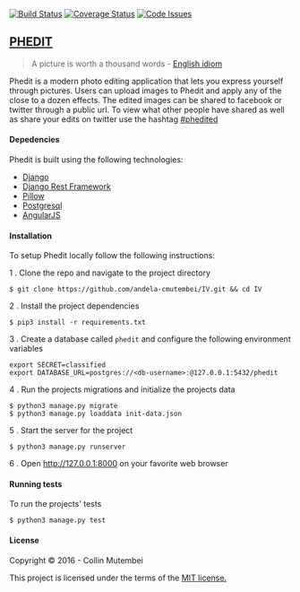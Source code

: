 [![Build Status](https://travis-ci.org/andela-cmutembei/IV.svg?branch=develop)](https://travis-ci.org/andela-cmutembei/IV)
[![Coverage Status](https://coveralls.io/repos/andela-cmutembei/IV/badge.svg?branch=develop)](https://coveralls.io/github/andela-cmutembei/IV?branch=develop)
[![Code Issues](https://www.quantifiedcode.com/api/v1/project/9e68169eaae44b4ea781295f597949dd/snapshot/origin:develop:HEAD/badge.svg)](https://www.quantifiedcode.com/app/project/9e68169eaae44b4ea781295f597949dd)

## [PHEDIT](https://phedit.herokuapp.com)

> A picture is worth a thousand words - [English idiom](https://en.wikipedia.org/wiki/A_picture_is_worth_a_thousand_words)

Phedit is a modern photo editing application that lets you express yourself through pictures. Users can upload images to Phedit and apply any of the close to a dozen effects. The edited images can be shared to facebook or twitter through a public url. To view what other people have shared as well as share your edits on twitter use the hashtag [#phedited](https://twitter.com/search?f=tweets&q=%23phedited%20since%3A2016-02-23%20include%3Aretweets&src=typd)

#### Depedencies
Phedit is built using the following technologies:
- [Django](https://www.djangoproject.com/)
- [Django Rest Framework](http://www.django-rest-framework.org/)
- [Pillow](http://pillow.readthedocs.org/en/3.1.x/)
- [Postgresql](http://www.postgresql.org/)
- [AngularJS](https://angularjs.org/)

#### Installation
To setup Phedit locally follow the following instructions:

1 . Clone the repo and navigate to the project directory
```shell
$ git clone https://github.com/andela-cmutembei/IV.git && cd IV
```


2 . Install the project dependencies
```shell
$ pip3 install -r requirements.txt
```

3 . Create a database called `phedit` and configure the following environment variables
```shell
export SECRET=classified
export DATABASE_URL=postgres://<db-username>:@127.0.0.1:5432/phedit
```


4 . Run the projects migrations and initialize the projects data
```shell
$ python3 manage.py migrate
$ python3 manage.py loaddata init-data.json
```  


5 . Start the server for the project
```shell
$ python3 manage.py runserver
```

6 . Open http://127.0.0.1:8000 on your favorite web browser

#### Running tests

To run the projects' tests
```shell
$ python3 manage.py test
```

#### License
Copyright &copy; 2016 - Collin Mutembei

This project is licensed under the terms of the [MIT license.](https://github.com/andela-cmutembei/IV/blob/master/LICENSE)
